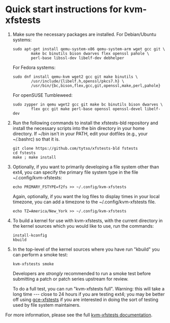 # Quick start instructions for kvm-xfstests

1.  Make sure the necessary packages are installed.  For Debian/Ubuntu
    systems:

        sudo apt-get install qemu-system-x86 qemu-system-arm wget gcc git \
                make bc binutils bison dwarves flex openssl pahole \
                perl-base libssl-dev libelf-dev debhelper

    For Fedora systems:

        sudo dnf install qemu-kvm wget2 gcc git make binutils \
                /usr/include/{libelf.h,openssl/pkcs7.h} \
                /usr/bin/{bc,bison,flex,gcc,git,openssl,make,perl,pahole}

    For openSUSE Tumbleweed:

        sudo zypper in qemu wget2 gcc git make bc binutils bison dwarves \
                flex gcc git make perl-base openssl openssl-devel libelf-dev

2.  Run the following commands to install the xfstests-bld repository
    and install the necessary scripts into the bin directory in your
    home directory.  If ~/bin isn't in your PATH, edit your dotfiles
    (e.g., your ~/.bashrc) so that it is.

        git clone https://github.com/tytso/xfstests-bld fstests
        cd fstests
        make ; make install

3.  Optionally, if you want to primarily developing a file system
    other than ext4, you can specify the primary file system type in the
    file ~/.config/kvm-xfstests:

        echo PRIMARY_FSTYPE=f2fs >> ~/.config/kvm-xfstests

    Again, optionally, if you want the log files to display times in
    your local timezone, you can add a timezone to the
    ~/.config/kvm-xfstests file.

        echo TZ=America/New_York >> ~/.config/kvm-xfstests

4.  To build a kernel for use with kvm-xfstests, with the current
    directory in the kernel sources which you would like to use, run
    the commands:

        install-kconfig
        kbuild

5.  In the top-level of the kernel sources where you have run "kbuild"
    you can perform a smoke test:

        kvm-xfstests smoke

    Developers are *strongly* recommended to run a smoke test before
    submitting a patch or patch series upstream for review.

    To do a full test, you can run "kvm-xfstests full".   Warning:
    this will take a long time --- close to 24 hours if you are
    testing ext4; you may be better off using
    [gce-xfstests](gce-xfstests.md) if you are interested in doing the sort of
    testing used by file system maintainers.

For more information, please see the full [kvm-xfstests
documentation](kvm-xfstests.md).
